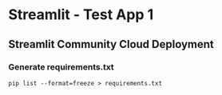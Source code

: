# Streamlit - Test App 1

## Streamlit Community Cloud Deployment

### Generate requirements.txt

```
pip list --format=freeze > requirements.txt
```
